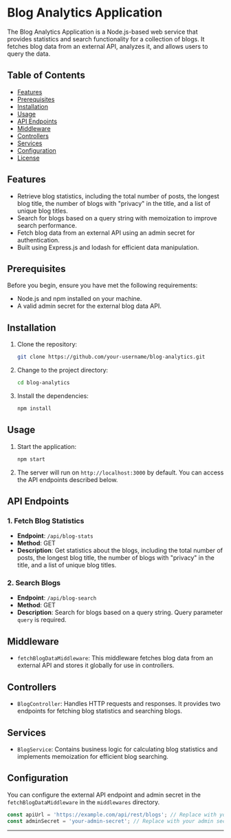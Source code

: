 # Blog Analytics Application

The Blog Analytics Application is a Node.js-based web service that provides statistics and search functionality for a collection of blogs. It fetches blog data from an external API, analyzes it, and allows users to query the data.

## Table of Contents

- [Features](#features)
- [Prerequisites](#prerequisites)
- [Installation](#installation)
- [Usage](#usage)
- [API Endpoints](#api-endpoints)
- [Middleware](#middleware)
- [Controllers](#controllers)
- [Services](#services)
- [Configuration](#configuration)
- [License](#license)

## Features

- Retrieve blog statistics, including the total number of posts, the longest blog title, the number of blogs with "privacy" in the title, and a list of unique blog titles.
- Search for blogs based on a query string with memoization to improve search performance.
- Fetch blog data from an external API using an admin secret for authentication.
- Built using Express.js and lodash for efficient data manipulation.

## Prerequisites

Before you begin, ensure you have met the following requirements:

- Node.js and npm installed on your machine.
- A valid admin secret for the external blog data API.

## Installation

1. Clone the repository:

   ```bash
   git clone https://github.com/your-username/blog-analytics.git
   ```

2. Change to the project directory:

   ```bash
   cd blog-analytics
   ```

3. Install the dependencies:

   ```bash
   npm install
   ```

## Usage

1. Start the application:

   ```bash
   npm start
   ```

2. The server will run on `http://localhost:3000` by default. You can access the API endpoints described below.

## API Endpoints

### 1. Fetch Blog Statistics

- **Endpoint**: `/api/blog-stats`
- **Method**: GET
- **Description**: Get statistics about the blogs, including the total number of posts, the longest blog title, the number of blogs with "privacy" in the title, and a list of unique blog titles.

### 2. Search Blogs

- **Endpoint**: `/api/blog-search`
- **Method**: GET
- **Description**: Search for blogs based on a query string. Query parameter `query` is required.

## Middleware

- `fetchBlogDataMiddleware`: This middleware fetches blog data from an external API and stores it globally for use in controllers.

## Controllers

- `BlogController`: Handles HTTP requests and responses. It provides two endpoints for fetching blog statistics and searching blogs.

## Services

- `BlogService`: Contains business logic for calculating blog statistics and implements memoization for efficient blog searching.

## Configuration

You can configure the external API endpoint and admin secret in the `fetchBlogDataMiddleware` in the `middlewares` directory.

```javascript
const apiUrl = 'https://example.com/api/rest/blogs'; // Replace with your API endpoint
const adminSecret = 'your-admin-secret'; // Replace with your admin secret
```

---

